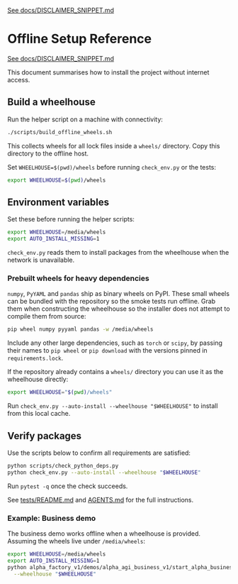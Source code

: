 [See docs/DISCLAIMER_SNIPPET.md](../docs/DISCLAIMER_SNIPPET.md)

# Offline Setup Reference

[See docs/DISCLAIMER_SNIPPET.md](../docs/DISCLAIMER_SNIPPET.md)

This document summarises how to install the project without internet access.

## Build a wheelhouse
Run the helper script on a machine with connectivity:

```bash
./scripts/build_offline_wheels.sh
```

This collects wheels for all lock files inside a `wheels/` directory. Copy this
directory to the offline host.

Set `WHEELHOUSE=$(pwd)/wheels` before running `check_env.py` or the tests:

```bash
export WHEELHOUSE=$(pwd)/wheels
```

## Environment variables
Set these before running the helper scripts:

```bash
export WHEELHOUSE=/media/wheels
export AUTO_INSTALL_MISSING=1
```

`check_env.py` reads them to install packages from the wheelhouse when the network is unavailable.

### Prebuilt wheels for heavy dependencies
`numpy`, `PyYAML` and `pandas` ship as binary wheels on PyPI. These small wheels
can be bundled with the repository so the smoke tests run offline. Grab them
when constructing the wheelhouse so the installer does not attempt to compile
them from source:

```bash
pip wheel numpy pyyaml pandas -w /media/wheels
```

Include any other large dependencies, such as `torch` or `scipy`, by passing
their names to `pip wheel` or `pip download` with the versions pinned in
`requirements.lock`.

If the repository already contains a `wheels/` directory you can use it as the
wheelhouse directly:

```bash
export WHEELHOUSE="$(pwd)/wheels"
```

Run `check_env.py --auto-install --wheelhouse "$WHEELHOUSE"` to install from
this local cache.

## Verify packages
Use the scripts below to confirm all requirements are satisfied:

```bash
python scripts/check_python_deps.py
python check_env.py --auto-install --wheelhouse "$WHEELHOUSE"
```

Run `pytest -q` once the check succeeds.

See [tests/README.md](../tests/README.md#offline-install) and [AGENTS.md](../AGENTS.md#offline-setup) for the full instructions.

### Example: Business demo
The business demo works offline when a wheelhouse is provided. Assuming
the wheels live under `/media/wheels`:

```bash
export WHEELHOUSE=/media/wheels
export AUTO_INSTALL_MISSING=1
python alpha_factory_v1/demos/alpha_agi_business_v1/start_alpha_business.py \
  --wheelhouse "$WHEELHOUSE"
```
